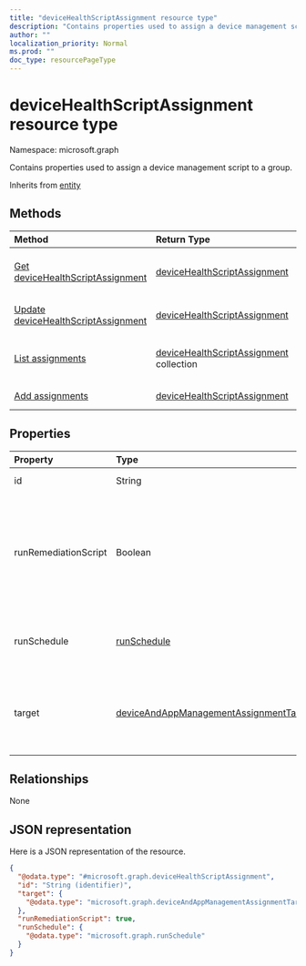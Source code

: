 ```yaml
---
title: "deviceHealthScriptAssignment resource type"
description: "Contains properties used to assign a device management script to a group."
author: ""
localization_priority: Normal
ms.prod: ""
doc_type: resourcePageType
---
```


# deviceHealthScriptAssignment resource type


Namespace: microsoft.graph

Contains properties used to assign a device management script to a group.


Inherits from [entity](../resources/entity.md)

## Methods
|Method|Return Type|Description|
|:---|:---|:---|
|[Get deviceHealthScriptAssignment](../api/devicehealthscriptassignment-get.md)|[deviceHealthScriptAssignment](../resources/devicehealthscriptassignment.md)|Read properties and relationships of the [deviceHealthScriptAssignment](../resources/devicehealthscriptassignment.md) object.|
|[Update deviceHealthScriptAssignment](../api/devicehealthscriptassignment-update.md)|[deviceHealthScriptAssignment](../resources/devicehealthscriptassignment.md)|Update the properties of a [deviceHealthScriptAssignment](../resources/devicehealthscriptassignment.md) object.|
|[List assignments](../api/devicehealthscript-list-assignments.md)|[deviceHealthScriptAssignment](../resources/devicehealthscriptassignment.md) collection|Get the deviceHealthScriptAssignments from the assignments navigation property.|
|[Add assignments](../api/devicehealthscript-post-assignments.md)|[deviceHealthScriptAssignment](../resources/devicehealthscriptassignment.md)|Add assignments by posting to the assignments collection.|

## Properties
|Property|Type|Description|
|:---|:---|:---|
|id|String| Inherited from [entity](../resources/entity.md)|
|runRemediationScript|Boolean|Determine whether we want to run detection script only or run both detection script and remediation script|
|runSchedule|[runSchedule](../resources/runschedule.md)|Script run schedule for the target group|
|target|[deviceAndAppManagementAssignmentTarget](../resources/deviceandappmanagementassignmenttarget.md)|The Azure Active Directory group we are targeting the script to|

## Relationships
None

## JSON representation
Here is a JSON representation of the resource.
<!-- {
  "blockType": "resource",
  "keyProperty": "id",
  "@odata.type": "microsoft.graph.deviceHealthScriptAssignment",
  "baseType": "microsoft.graph.entity",
  "openType": false
}
-->
``` json
{
  "@odata.type": "#microsoft.graph.deviceHealthScriptAssignment",
  "id": "String (identifier)",
  "target": {
    "@odata.type": "microsoft.graph.deviceAndAppManagementAssignmentTarget"
  },
  "runRemediationScript": true,
  "runSchedule": {
    "@odata.type": "microsoft.graph.runSchedule"
  }
}
```

